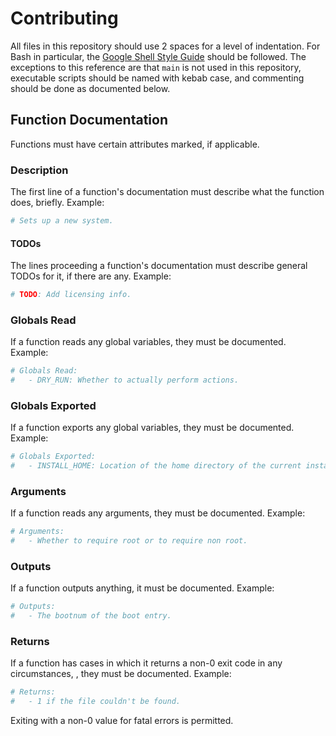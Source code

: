 # Contributing
All files in this repository should use 2 spaces for a level of indentation. For Bash in particular, the [Google Shell Style Guide](https://google.github.io/styleguide/shell.xml) should be followed. The exceptions to this reference are that `main` is not used in this repository, executable scripts should be named with kebab case, and commenting should be done as documented below.

## Function Documentation
Functions must have certain attributes marked, if applicable.

### Description
The first line of a function's documentation must describe what the function does, briefly. Example:
```bash
# Sets up a new system.
```

#### TODOs
The lines proceeding a function's documentation must describe general TODOs for it, if there are any. Example:
```bash
# TODO: Add licensing info.
```

### Globals Read
If a function reads any global variables, they must be documented. Example:
```bash
# Globals Read:
#   - DRY_RUN: Whether to actually perform actions.
```

### Globals Exported
If a function exports any global variables, they must be documented. Example:
```bash
# Globals Exported:
#   - INSTALL_HOME: Location of the home directory of the current install user.
```

### Arguments
If a function reads any arguments, they must be documented. Example:
```bash
# Arguments:
#   - Whether to require root or to require non root.
```

### Outputs
If a function outputs anything, it must be documented. Example:
```bash
# Outputs:
#   - The bootnum of the boot entry.
```

### Returns
If a function has cases in which it returns a non-0 exit code in any circumstances, , they must be documented. Example:
```bash
# Returns:
#   - 1 if the file couldn't be found.
```
Exiting with a non-0 value for fatal errors is permitted.